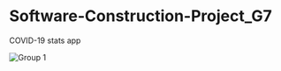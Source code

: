 # Software-Construction-Project_G7
COVID-19 stats app

![Group 1](https://user-images.githubusercontent.com/90937401/148563726-e88b5e52-e1f9-4a24-903a-8dc5f8d750f0.png)
